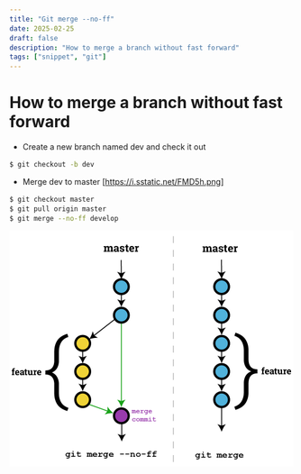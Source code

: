 ```yaml
---
title: "Git merge --no-ff"
date: 2025-02-25
draft: false
description: "How to merge a branch without fast forward"
tags: ["snippet", "git"]
---
```


# How to merge a branch without fast forward

- Create a new branch named dev and check it out

```sh
$ git checkout -b dev
```

- Merge dev to master [https://i.sstatic.net/FMD5h.png]

```sh
$ git checkout master
$ git pull origin master
$ git merge --no-ff develop
```

![Git merge --no-ff](git-merge-no-ff.png)

